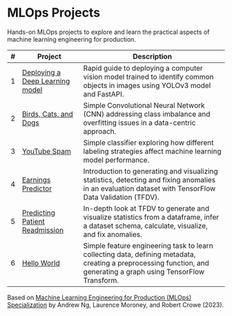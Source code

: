 # MLOps Projects

Hands-on MLOps projects to explore and learn the practical aspects of machine learning engineering for production.

| #   | Project                                                               | Description                                                                                                                                                        |
| --- | --------------------------------------------------------------------- | ------------------------------------------------------------------------------------------------------------------------------------------------------------------ |
| 1   | [Deploying a Deep Learning model](01-deploying-a-deep-learning-model) | Rapid guide to deploying a computer vision model trained to identify common objects in images using YOLOv3 model and FastAPI.                                      |
| 2   | [Birds, Cats, and Dogs](02-data-centric-approach)                     | Simple Convolutional Neural Network (CNN) addressing class imbalance and overfitting issues in a data-centric approach.                                            |
| 3   | [YouTube Spam](03-data-labeling)                                      | Simple classifier exploring how different labeling strategies affect machine learning model performance.                                                           |
| 4   | [Earnings Predictor](04-tensorflow-data-validation)                   | Introduction to generating and visualizing statistics, detecting and fixing anomalies in an evaluation dataset with TensorFlow Data Validation (TFDV).             |
| 5   | [Predicting Patient Readmission](05-data-validation)                  | In-depth look at TFDV to generate and visualize statistics from a dataframe, infer a dataset schema, calculate, visualize, and fix anomalies.                      |
| 6   | [Hello World](06-simple-feature-engineering)                          | Simple feature engineering task to learn collecting data, defining metadata, creating a preprocessing function, and generating a graph using TensorFlow Transform. |

Based on [Machine Learning Engineering for Production (MLOps) Specialization](https://www.deeplearning.ai/courses/machine-learning-engineering-for-production-mlops/) by Andrew Ng, Laurence Moroney, and Robert Crowe (2023).
